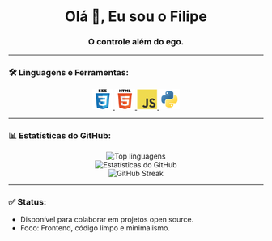 <h1 align="center">Olá 👋, Eu sou o Filipe</h1>
<h3 align="center">O controle além do ego.</h3>

---

### 🛠️ Linguagens e Ferramentas:
<p align="center">
  <a href="https://www.w3schools.com/css/" target="_blank" rel="noreferrer">
    <img src="https://raw.githubusercontent.com/devicons/devicon/master/icons/css3/css3-original-wordmark.svg" alt="CSS3" width="40" height="40"/>
  </a>
  <a href="https://www.w3.org/html/" target="_blank" rel="noreferrer">
    <img src="https://raw.githubusercontent.com/devicons/devicon/master/icons/html5/html5-original-wordmark.svg" alt="HTML5" width="40" height="40"/>
  </a>
  <a href="https://developer.mozilla.org/en-US/docs/Web/JavaScript" target="_blank" rel="noreferrer">
    <img src="https://raw.githubusercontent.com/devicons/devicon/master/icons/javascript/javascript-original.svg" alt="JavaScript" width="40" height="40"/>
  </a>
  <a href="https://www.python.org" target="_blank" rel="noreferrer">
    <img src="https://raw.githubusercontent.com/devicons/devicon/master/icons/python/python-original.svg" alt="Python" width="40" height="40"/>
  </a>
</p>

---

### 📊 Estatísticas do GitHub:

<div align="center">
  <img src="https://github-readme-stats.vercel.app/api/top-langs?username=Filipe-kosher&show_icons=true&locale=en&layout=compact" alt="Top linguagens" />
  <br>
  <img src="https://github-readme-stats.vercel.app/api?username=Filipe-kosher&show_icons=true&locale=en" alt="Estatísticas do GitHub" />
  <br>
  <img src="https://github-readme-streak-stats.herokuapp.com/?user=Filipe-kosher" alt="GitHub Streak" />
</div>

---

### ✅ Status:
- Disponível para colaborar em projetos open source.
- Foco: Frontend, código limpo e minimalismo.
